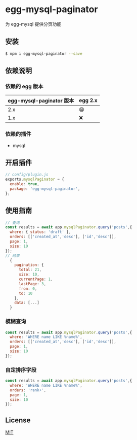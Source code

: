 # egg-mysql-paginator

为 egg-mysql 提供分页功能

## 安装

```bash
$ npm i egg-mysql-paginator --save
```

## 依赖说明

### 依赖的 egg 版本

egg-mysql-paginator 版本 | egg 2.x
--- | ---
2.x | 😁
1.x | ❌

### 依赖的插件

- mysql

## 开启插件

```js
// config/plugin.js
exports.mysqlPaginator = {
  enable: true,
  package: 'egg-mysql-paginator',
};
```

## 使用指南

```javascript
// 查询
const results = await app.mysqlPaginator.query('posts',{
  where: { status: 'draft' },
  orders: [['created_at','desc'], ['id','desc']],
  page: 1,
  size: 10
});
// 结果
  {
    pagination: {
      total: 21,
      size: 10,
      currentPage: 1,
      lastPage: 3,
      from: 0,
      to: 10
    },
    data: [...]
  }
```

### 模糊查询

```javascript
const results = await app.mysqlPaginator.query('posts',{
  where: 'WHERE name LIKE %name%',
  orders: [['created_at','desc'], ['id','desc']],
  page: 1,
  size: 10
});
```

### 自定排序字段

```javascript
const results = await app.mysqlPaginator.query('posts',{
  where: 'WHERE name LIKE %name%',
  orders: 'rank+',
  page: 1,
  size: 10
});
```

## License

[MIT](LICENSE)
